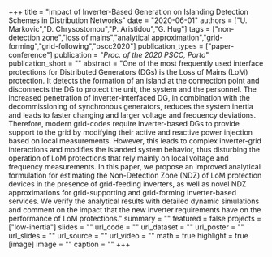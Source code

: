 +++
title = "Impact of Inverter-Based Generation on Islanding Detection Schemes in Distribution Networks"
date = "2020-06-01"
authors = ["U. Markovic","D. Chrysostomou","P. Aristidou","G. Hug"]
tags = ["non-detection zone","loss of mains","analytical approximation","grid-forming","grid-following","pscc2020"]
publication_types = ["paper-conference"]
publication = "_Proc. of the 2020 PSCC, Porto_"
publication_short = ""
abstract = "One of the most frequently used interface protections for Distributed Generators (DGs) is the Loss of Mains (LoM) protection. It detects the formation of an island at the connection point and disconnects the DG to protect the unit, the system and the personnel. The increased penetration of inverter-interfaced DG, in combination with the decommissioning of synchronous generators, reduces the system inertia and leads to faster changing and larger voltage and frequency deviations. Therefore, modern grid-codes require inverter-based DGs to provide support to the grid by modifying their active and reactive power injection based on local measurements. However, this leads to complex inverter-grid interactions and modifies the islanded system behavior, thus disturbing the operation of LoM protections that rely mainly on local voltage and frequency measurements. In this paper, we propose an improved analytical formulation for estimating the Non-Detection Zone (NDZ) of LoM protection devices in the presence of grid-feeding inverters, as well as novel NDZ approximations for grid-supporting and grid-forming inverter-based services. We verify the analytical results with detailed dynamic simulations and comment on the impact that the new inverter requirements have on the performance of LoM protections."
summary = ""
featured = false
projects = ["low-inertia"]
slides = ""
url_code = ""
url_dataset = ""
url_poster = ""
url_slides = ""
url_source = ""
url_video = ""
math = true
highlight = true
[image]
image = ""
caption = ""
+++

